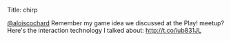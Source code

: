 Title: chirp

<a href="http://twitter.com/aloiscochard">@aloiscochard</a> Remember my game idea we discussed at the Play! meetup? Here's the interaction technology I talked about: <a href="http://t.co/iub831JL">http://t.co/iub831JL</a>
